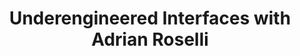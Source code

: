 ---
title: Underengineered Interfaces with Adrian Roselli
thumbnailTitle: Underengineered Interfaces
hosts:
  - Ben Myers
  - Adrian Roselli
---